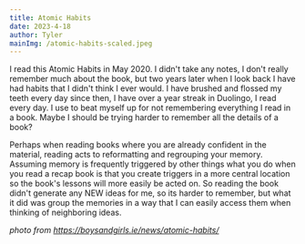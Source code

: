 ```yaml
---
title: Atomic Habits
date: 2023-4-18
author: Tyler
mainImg: /atomic-habits-scaled.jpeg
---
```


I read this Atomic Habits in May 2020. I didn't take any notes, I don't really remember much about the book, but two years later when I look back I have had habits that I didn't think I ever would. I have brushed and flossed my teeth every day since then, I have over a year streak in Duolingo, I read every day. I use to beat myself up for not remembering everything I read in a book. Maybe I should be trying harder to remember all the details of a book?

Perhaps when reading books where you are already confident in the material, reading acts to reformatting and regrouping your memory. Assuming memory is frequently triggered by other things what you do when you read a recap book is that you create triggers in a more central location so the book's lessons will more easily be acted on. So reading the book didn't generate any NEW ideas for me, so its harder to remember, but what it did was group the memories in a way that I can easily access them when thinking of neighboring ideas.

_photo from https://boysandgirls.ie/news/atomic-habits/_